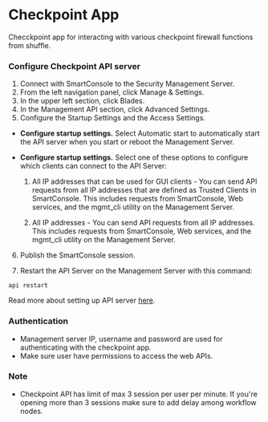 # Checkpoint App
Checckpoint app for interacting with various checkpoint firewall functions from shuffle.
### Configure Checkpoint API server
1) Connect with SmartConsole to the Security Management Server.
2) From the left navigation panel, click Manage & Settings.
3) In the upper left section, click Blades.
4) In the Management API section, click Advanced Settings.
5) Configure the Startup Settings and the Access Settings.
- **Configure startup settings.**
 Select Automatic start to automatically start the API server when you start or reboot the Management Server.
- **Configure startup settings.**
Select one of these options to configure which clients can connect to the API Server:

  1) All IP addresses that can be used for GUI clients - You can send API requests from all IP addresses that are defined as Trusted Clients in SmartConsole. This includes requests from SmartConsole, Web services, and the mgmt_cli utility on the Management Server.

  2) All IP addresses - You can send API requests from all IP addresses. This includes requests from SmartConsole, Web services, and the mgmt_cli utility on the Management Server.

6) Publish the SmartConsole session.

7) Restart the API Server on the Management Server with this command:
```
api restart
```
Read more about setting up API server [here](https://sc1.checkpoint.com/documents/R81/WebAdminGuides/EN/CP_R81_SecurityManagement_AdminGuide/Topics-SECMG/Managing-Security-through-API.htm).

### Authentication
- Management server IP, username and password are used for authenticating with the checkpoint app.
- Make sure user have permissions to access the web APIs.

### Note
- Checkpoint API has limit of max 3 session per user per minute. If you're opening more than 3 sessions make sure to add delay among workflow nodes.
